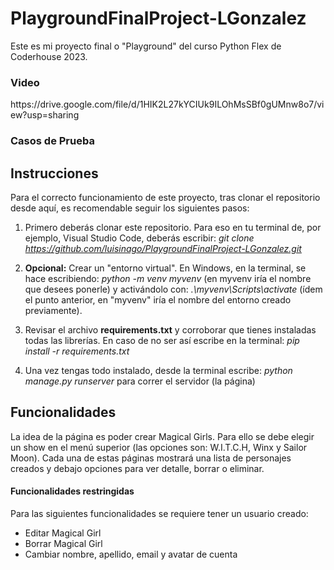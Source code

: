 # PlaygroundFinalProject-LGonzalez
Este es mi proyecto final o "Playground" del curso Python Flex de Coderhouse 2023. 

<h3>Video</h3>
https://drive.google.com/file/d/1HIK2L27kYCIUk9ILOhMsSBf0gUMnw8o7/view?usp=sharing

<h3>Casos de Prueba</h3>

## Instrucciones
Para el correcto funcionamiento de este proyecto, tras clonar el repositorio desde aquí, es recomendable seguir los siguientes pasos:

1) Primero deberás clonar este repositorio. Para eso en tu terminal de, por ejemplo, Visual Studio Code, deberás escribir: <i>git clone https://github.com/luisinago/PlaygroundFinalProject-LGonzalez.git</i>
1) <b>Opcional:</b> Crear un "entorno virtual". En Windows, en la terminal, se hace escribiendo: <i>python -m venv myvenv</i> (en myvenv iría el nombre que desees ponerle) y activándolo con: <i>.\myvenv\Scripts\activate</i> (ídem el punto anterior, en "myvenv" iría el nombre del entorno creado previamente).

2) Revisar el archivo <b>requirements.txt</b> y corroborar que tienes instaladas todas las librerías. En caso de no ser así escribe en la terminal: <i>pip install -r requirements.txt</i>

3) Una vez tengas todo instalado, desde la terminal escribe: <i>python manage.py runserver</i> para correr el servidor (la página)

## Funcionalidades
La idea de la página es poder crear Magical Girls. Para ello se debe elegir un show en el menú superior (las opciones son: W.I.T.C.H, Winx y Sailor Moon).
Cada una de estas páginas mostrará una lista de personajes creados y debajo opciones para ver detalle, borrar o eliminar.

#### Funcionalidades restringidas
Para las siguientes funcionalidades se requiere tener un usuario creado:

* Editar Magical Girl
* Borrar Magical Girl
* Cambiar nombre, apellido, email y avatar de cuenta
